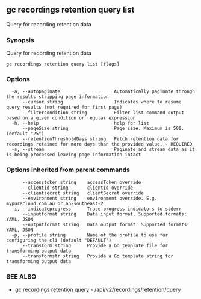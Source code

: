 ## gc recordings retention query list

Query for recording retention data

### Synopsis

Query for recording retention data

```
gc recordings retention query list [flags]
```

### Options

```
  -a, --autopaginate                    Automatically paginate through the results stripping page information
      --cursor string                   Indicates where to resume query results (not required for first page)
      --filtercondition string          Filter list command output based on a given condition or regular expression
  -h, --help                            help for list
      --pageSize string                 Page size. Maximum is 500. (default "25")
      --retentionThresholdDays string   Fetch retention data for recordings retained for more days than the provided value. - REQUIRED
  -s, --stream                          Paginate and stream data as it is being processed leaving page information intact
```

### Options inherited from parent commands

```
      --accesstoken string    accessToken override
      --clientid string       clientId override
      --clientsecret string   clientSecret override
      --environment string    environment override. E.g. mypurecloud.com.au or ap-southeast-2
  -i, --indicateprogress      Trace progress indicators to stderr
      --inputformat string    Data input format. Supported formats: YAML, JSON
      --outputformat string   Data output format. Supported formats: YAML, JSON
  -p, --profile string        Name of the profile to use for configuring the cli (default "DEFAULT")
      --transform string      Provide a Go template file for transforming output data
      --transformstr string   Provide a Go template string for transforming output data
```

### SEE ALSO

* [gc recordings retention query](gc_recordings_retention_query.html)	 - /api/v2/recordings/retention/query


